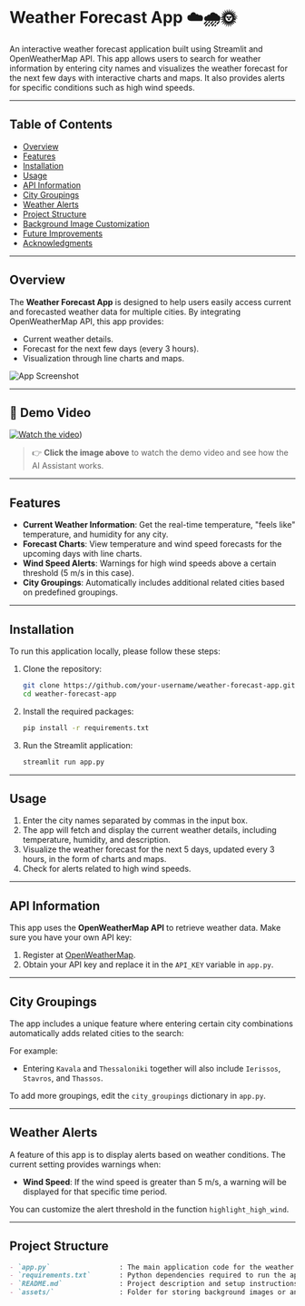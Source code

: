 # Weather Forecast App ☁️🌧️🌞

An interactive weather forecast application built using Streamlit and OpenWeatherMap API. This app allows users to search for weather information by entering city names and visualizes the weather forecast for the next few days with interactive charts and maps. It also provides alerts for specific conditions such as high wind speeds.

---

## Table of Contents
- [Overview](#overview)
- [Features](#features)
- [Installation](#installation)
- [Usage](#usage)
- [API Information](#api-information)
- [City Groupings](#city-groupings)
- [Weather Alerts](#weather-alerts)
- [Project Structure](#project-structure)
- [Background Image Customization](#background-image-customization)
- [Future Improvements](#future-improvements)
- [Acknowledgments](#acknowledgments)

---

## Overview

The **Weather Forecast App** is designed to help users easily access current and forecasted weather data for multiple cities. By integrating OpenWeatherMap API, this app provides:
- Current weather details.
- Forecast for the next few days (every 3 hours).
- Visualization through line charts and maps.

![App Screenshot](https://your_image_url_here.png)

---
## 🎥 Demo Video
[![Watch the video](https://via.placeholder.com/800x450.png?text=Watch+Video)](https://1drv.ms/v/c/A9927BE78AA24F21/ESFPoorne5IggKnCBgAAAAABIcFzbIH8T6a4rzYd3fLsKw?e=k7lItm))
> 👉 **Click the image above** to watch the demo video and see how the AI Assistant works.

---
## Features

- **Current Weather Information**: Get the real-time temperature, "feels like" temperature, and humidity for any city.
- **Forecast Charts**: View temperature and wind speed forecasts for the upcoming days with line charts.
- **Wind Speed Alerts**: Warnings for high wind speeds above a certain threshold (5 m/s in this case).
- **City Groupings**: Automatically includes additional related cities based on predefined groupings.

---

## Installation

To run this application locally, please follow these steps:

1. Clone the repository:
    ```bash
    git clone https://github.com/your-username/weather-forecast-app.git
    cd weather-forecast-app
    ```
2. Install the required packages:
    ```bash
    pip install -r requirements.txt
    ```

3. Run the Streamlit application:
    ```bash
    streamlit run app.py
    ```

---

## Usage

1. Enter the city names separated by commas in the input box.
2. The app will fetch and display the current weather details, including temperature, humidity, and description.
3. Visualize the weather forecast for the next 5 days, updated every 3 hours, in the form of charts and maps.
4. Check for alerts related to high wind speeds.

---

## API Information

This app uses the **OpenWeatherMap API** to retrieve weather data. Make sure you have your own API key:

1. Register at [OpenWeatherMap](https://home.openweathermap.org/users/sign_up).
2. Obtain your API key and replace it in the `API_KEY` variable in `app.py`.

---

## City Groupings

The app includes a unique feature where entering certain city combinations automatically adds related cities to the search:

For example:
- Entering `Kavala` and `Thessaloniki` together will also include `Ierissos`, `Stavros`, and `Thassos`.

To add more groupings, edit the `city_groupings` dictionary in `app.py`.

---

## Weather Alerts

A feature of this app is to display alerts based on weather conditions. The current setting provides warnings when:
- **Wind Speed**: If the wind speed is greater than 5 m/s, a warning will be displayed for that specific time period.

You can customize the alert threshold in the function `highlight_high_wind`.

---

## Project Structure

```markdown
- `app.py`                 : The main application code for the weather forecast app.
- `requirements.txt`       : Python dependencies required to run the app.
- `README.md`              : Project description and setup instructions.
- `assets/`                : Folder for storing background images or any other media files.
